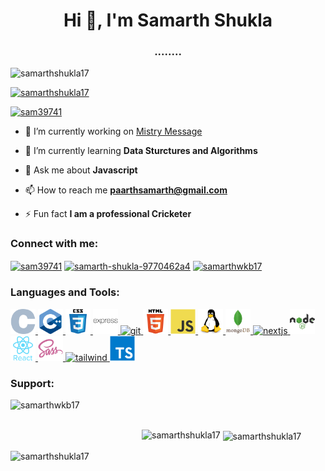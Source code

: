 <h1 align="center">Hi 👋, I'm Samarth Shukla</h1>
<h3 align="center">........</h3>

<p align="left"> <img src="https://komarev.com/ghpvc/?username=samarthshukla17&label=Profile%20views&color=0e75b6&style=flat" alt="samarthshukla17" /> </p>

<p align="left"> <a href="https://github.com/ryo-ma/github-profile-trophy"><img src="https://github-profile-trophy.vercel.app/?username=samarthshukla17" alt="samarthshukla17" /></a> </p>

<p align="left"> <a href="https://twitter.com/sam39741" target="blank"><img src="https://img.shields.io/twitter/follow/sam39741?logo=twitter&style=for-the-badge" alt="sam39741" /></a> </p>

- 🔭 I’m currently working on [Mistry Message](www.mistrymessage.online)

- 🌱 I’m currently learning **Data Sturctures and Algorithms**

- 💬 Ask me about **Javascript**

- 📫 How to reach me **paarthsamarth@gmail.com**

- ⚡ Fun fact **I am a professional Cricketer**

<h3 align="left">Connect with me:</h3>
<p align="left">
<a href="https://twitter.com/sam39741" target="blank"><img align="center" src="https://raw.githubusercontent.com/rahuldkjain/github-profile-readme-generator/master/src/images/icons/Social/twitter.svg" alt="sam39741" height="30" width="40" /></a>
<a href="https://www.linkedin.com/in/samarth-shukla-986635379" target="blank"><img align="center" src="https://raw.githubusercontent.com/rahuldkjain/github-profile-readme-generator/master/src/images/icons/Social/linked-in-alt.svg" alt="samarth-shukla-9770462a4" height="30" width="40" /></a>
<a href="https://instagram.com/samarthwkb17" target="blank"><img align="center" src="https://raw.githubusercontent.com/rahuldkjain/github-profile-readme-generator/master/src/images/icons/Social/instagram.svg" alt="samarthwkb17" height="30" width="40" /></a>
</p>

<h3 align="left">Languages and Tools:</h3>
<p align="left"> <a href="https://www.cprogramming.com/" target="_blank" rel="noreferrer"> <img src="https://raw.githubusercontent.com/devicons/devicon/master/icons/c/c-original.svg" alt="c" width="40" height="40"/> </a> <a href="https://www.w3schools.com/cpp/" target="_blank" rel="noreferrer"> <img src="https://raw.githubusercontent.com/devicons/devicon/master/icons/cplusplus/cplusplus-original.svg" alt="cplusplus" width="40" height="40"/> </a> <a href="https://www.w3schools.com/css/" target="_blank" rel="noreferrer"> <img src="https://raw.githubusercontent.com/devicons/devicon/master/icons/css3/css3-original-wordmark.svg" alt="css3" width="40" height="40"/> </a> <a href="https://expressjs.com" target="_blank" rel="noreferrer"> <img src="https://raw.githubusercontent.com/devicons/devicon/master/icons/express/express-original-wordmark.svg" alt="express" width="40" height="40"/> </a> <a href="https://git-scm.com/" target="_blank" rel="noreferrer"> <img src="https://www.vectorlogo.zone/logos/git-scm/git-scm-icon.svg" alt="git" width="40" height="40"/> </a> <a href="https://www.w3.org/html/" target="_blank" rel="noreferrer"> <img src="https://raw.githubusercontent.com/devicons/devicon/master/icons/html5/html5-original-wordmark.svg" alt="html5" width="40" height="40"/> </a> <a href="https://developer.mozilla.org/en-US/docs/Web/JavaScript" target="_blank" rel="noreferrer"> <img src="https://raw.githubusercontent.com/devicons/devicon/master/icons/javascript/javascript-original.svg" alt="javascript" width="40" height="40"/> </a> <a href="https://www.linux.org/" target="_blank" rel="noreferrer"> <img src="https://raw.githubusercontent.com/devicons/devicon/master/icons/linux/linux-original.svg" alt="linux" width="40" height="40"/> </a> <a href="https://www.mongodb.com/" target="_blank" rel="noreferrer"> <img src="https://raw.githubusercontent.com/devicons/devicon/master/icons/mongodb/mongodb-original-wordmark.svg" alt="mongodb" width="40" height="40"/> </a> <a href="https://nextjs.org/" target="_blank" rel="noreferrer"> <img src="https://cdn.worldvectorlogo.com/logos/nextjs-2.svg" alt="nextjs" width="40" height="40"/> </a> <a href="https://nodejs.org" target="_blank" rel="noreferrer"> <img src="https://raw.githubusercontent.com/devicons/devicon/master/icons/nodejs/nodejs-original-wordmark.svg" alt="nodejs" width="40" height="40"/> </a> <a href="https://reactjs.org/" target="_blank" rel="noreferrer"> <img src="https://raw.githubusercontent.com/devicons/devicon/master/icons/react/react-original-wordmark.svg" alt="react" width="40" height="40"/> </a> <a href="https://sass-lang.com" target="_blank" rel="noreferrer"> <img src="https://raw.githubusercontent.com/devicons/devicon/master/icons/sass/sass-original.svg" alt="sass" width="40" height="40"/> </a> <a href="https://tailwindcss.com/" target="_blank" rel="noreferrer"> <img src="https://www.vectorlogo.zone/logos/tailwindcss/tailwindcss-icon.svg" alt="tailwind" width="40" height="40"/> </a> <a href="https://www.typescriptlang.org/" target="_blank" rel="noreferrer"> <img src="https://raw.githubusercontent.com/devicons/devicon/master/icons/typescript/typescript-original.svg" alt="typescript" width="40" height="40"/> </a> </p>

<h3 align="left">Support:</h3>
<p><a href="https://www.buymeacoffee.com/samarthwkb17"> <img align="left" src="https://cdn.buymeacoffee.com/buttons/v2/default-yellow.png" height="50" width="210" alt="samarthwkb17" /></a></p><br><br>

<p><img align="left" src="https://github-readme-stats.vercel.app/api/top-langs?username=samarthshukla17&show_icons=true&locale=en&layout=compact" alt="samarthshukla17" /></p>

<p>&nbsp;<img align="center" src="https://github-readme-stats.vercel.app/api?username=samarthshukla17&show_icons=true&locale=en" alt="samarthshukla17" /></p>

<p><img align="center" src="https://github-readme-streak-stats.herokuapp.com/?user=samarthshukla17&" alt="samarthshukla17" /></p>

